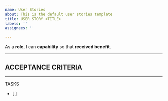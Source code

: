 ```yaml
---
name: User Stories
about: This is the default user stories template
title: USER STORY <TITLE>
labels: ''
assignees: ''

---
```


As a **role**, I can **capability** so that **received benefit**.

---
ACCEPTANCE CRITERIA
- 

---
TASKS
- [ ]
